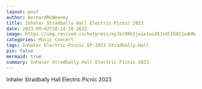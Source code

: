 ```yaml
---
layout: post
author: BernardMcWeeney
title: Inhaler Stradbally Hall Electric Picnic 2023
date: 2023-09-02T20:14:18.262Z
image: https://img.resized.co/hotpress/eyJkYXRhIjoie1widXJsXCI6XCJodHRwczpcXFwvXFxcL21lZGlhLmhvdHByZXNzLmNvbVxcXC91cGxvYWRzXFxcLzIwMjNcXFwvMDlcXFwvMDMxNDE0MTFcXFwvSW5oYWxlci1hdC1FbGVjdHJpYy1QaWNuaWMtMjAyMy1ieS1NSWd1ZWwtUnVpei01LmpwZ1wiLFwid2lkdGhcIjo2NDcsXCJoZWlnaHRcIjozNDAsXCJkZWZhdWx0XCI6XCJodHRwczpcXFwvXFxcL3d3dy5ob3RwcmVzcy5jb21cXFwvaVxcXC9uby1pbWFnZS5wbmc_dj04XCIsXCJvcHRpb25zXCI6W119IiwiaGFzaCI6Ijc1YTE4MWM0NDJjY2Q5ZDRjNTlhOTE0YmUyNDk1OGIyYWY4NThhNTcifQ==/inhaler-at-electric-picnic-2023-by-miguel-ruiz-5.jpg
categories: Music Concert
tags: Inhaler Electric-Picnic EP-2023 Stradbally-Hall
pin: false
mermaid: true
summary: Inhaler Stradbally Hall Electric Picnic 2023
---
```

Inhaler Stradbally Hall Electric Picnic 2023